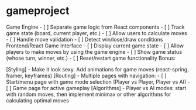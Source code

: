 


# gameproject

 Game Engine - [ ] Separate game logic from React components - [ ] Track game state (board, current player, etc.) - [ ] Allow users to calculate moves - [ ] Handle move validation - [ ] Detect win/lose/draw conditions
 Frontend/React Game Interface - [ ] Display current game state - [ ] Allow players to make moves by using the game engine - [ ] Show game status (whose turn, winner, etc.) - [ ] Reset/restart game functionality
Bonus:

 [Styling] - Make it look sexy. Add animations for game moves (react-spring, framer, keyframes)
 [Routing] - Multiple pages with navigation: - [ ] Start/menu page with game mode selection (Player vs Player, Player vs AI) - [ ] Game page for active gameplay
 [Algorithms] - Player vs AI modes: start with random moves, then implement minimax or other algorithms for calculating optimal moves
